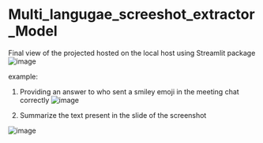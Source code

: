 # Multi_langugae_screeshot_extractor_Model

Final view of the projected hosted on the local host using Streamlit package
![image](https://github.com/sriramkreddy10/Multi_langugae_screeshot_extractor_Model/assets/28749490/8d94fb8e-3c2c-43e8-882b-2dba687c7c00)


example:
1) Providing an answer to who sent a smiley emoji in the meeting chat correctly 
![image](https://github.com/sriramkreddy10/Multi_langugae_screeshot_extractor_Model/assets/28749490/f24d9881-ecf7-4e02-93a7-94a258b45a54)


2) Summarize the text present in the slide of the screenshot

![image](https://github.com/sriramkreddy10/Multi_langugae_screeshot_extractor_Model/assets/28749490/3221f2d3-3dee-489b-8e5b-a8b5e0916bf6)

